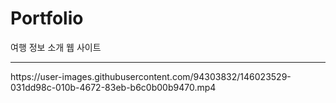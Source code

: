 # Portfolio
여행 정보 소개 웹 사이트
<hr>
https://user-images.githubusercontent.com/94303832/146023529-031dd98c-010b-4672-83eb-b6c0b00b9470.mp4


